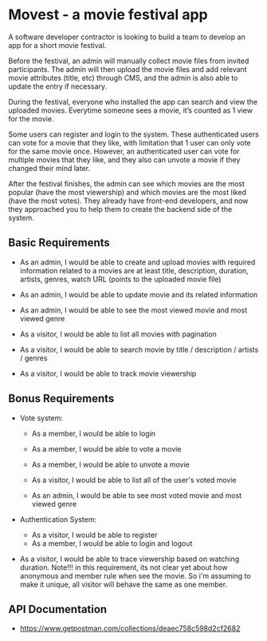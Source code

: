 # Movest - a movie festival app

A software developer contractor is looking to build a team to develop an app for a short
movie festival.

Before the festival, an admin will manually collect movie files from invited participants. The
admin will then upload the movie files and add relevant movie attributes (title, etc) through
CMS, and the admin is also able to update the entry if necessary.

During the festival, everyone who installed the app can search and view the uploaded
movies. Everytime someone sees a movie, it’s counted as 1 view for the movie.

Some users can register and login to the system. These authenticated users can vote for a
movie that they like, with limitation that 1 user can only vote for the same movie once.
However, an authenticated user can vote for multiple movies that they like, and they also
can unvote a movie if they changed their mind later.

After the festival finishes, the admin can see which movies are the most popular (have the
most viewership) and which movies are the most liked (have the most votes).
They already have front-end developers, and now they approached you to help them to
create the backend side of the system.

## Basic Requirements

-   As an admin, I would be able to create and upload movies with required information related to a movies are at least title, description, duration, artists, genres, watch URL (points to the uploaded movie file)
-   As an admin, I would be able to update movie and its related information
-   As an admin, I would be able to see the most viewed movie and most viewed genre

-   As a visitor, I would be able to list all movies with pagination
-   As a visitor, I would be able to search movie by title / description / artists / genres
-   As a visitor, I would be able to track movie viewership

## Bonus Requirements

-   Vote system:

    -   As a member, I would be able to login
    -   As a member, I would be able to vote a movie
    -   As a member, I would be able to unvote a movie

    -   As a visitor, I would be able to list all of the user's voted movie

    -   As an admin, I would be able to see most voted movie and most viewed genre

-   Authentication System:

    -   As a visitor, I would be able to register
    -   As a member, I would be able to login and logout

-   As a visitor, I would be able to trace viewership based on watching duration. Note!!! in this requirement, its not clear yet about how anonymous and member rule when see the movie. So i'm assuming to make it unique, all visitor will behave the same as one member.

## API Documentation
- https://www.getpostman.com/collections/deaec758c598d2cf2682
